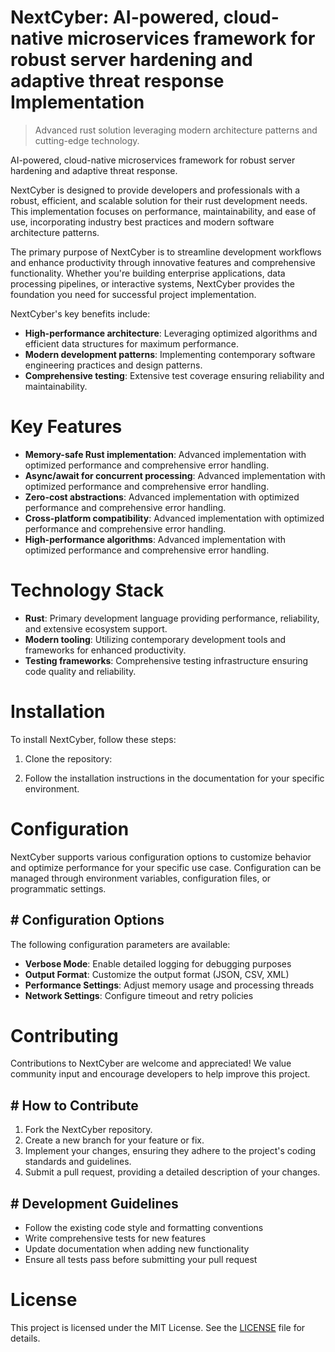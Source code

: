<!-- fallback_NextCyber_20250802102956_55891 -->

# NextCyber: AI-powered, cloud-native microservices framework for robust server hardening and adaptive threat response Implementation
> Advanced rust solution leveraging modern architecture patterns and cutting-edge technology.

AI-powered, cloud-native microservices framework for robust server hardening and adaptive threat response.

NextCyber is designed to provide developers and professionals with a robust, efficient, and scalable solution for their rust development needs. This implementation focuses on performance, maintainability, and ease of use, incorporating industry best practices and modern software architecture patterns.

The primary purpose of NextCyber is to streamline development workflows and enhance productivity through innovative features and comprehensive functionality. Whether you're building enterprise applications, data processing pipelines, or interactive systems, NextCyber provides the foundation you need for successful project implementation.

NextCyber's key benefits include:

* **High-performance architecture**: Leveraging optimized algorithms and efficient data structures for maximum performance.
* **Modern development patterns**: Implementing contemporary software engineering practices and design patterns.
* **Comprehensive testing**: Extensive test coverage ensuring reliability and maintainability.

# Key Features

* **Memory-safe Rust implementation**: Advanced implementation with optimized performance and comprehensive error handling.
* **Async/await for concurrent processing**: Advanced implementation with optimized performance and comprehensive error handling.
* **Zero-cost abstractions**: Advanced implementation with optimized performance and comprehensive error handling.
* **Cross-platform compatibility**: Advanced implementation with optimized performance and comprehensive error handling.
* **High-performance algorithms**: Advanced implementation with optimized performance and comprehensive error handling.

# Technology Stack

* **Rust**: Primary development language providing performance, reliability, and extensive ecosystem support.
* **Modern tooling**: Utilizing contemporary development tools and frameworks for enhanced productivity.
* **Testing frameworks**: Comprehensive testing infrastructure ensuring code quality and reliability.

# Installation

To install NextCyber, follow these steps:

1. Clone the repository:


2. Follow the installation instructions in the documentation for your specific environment.

# Configuration

NextCyber supports various configuration options to customize behavior and optimize performance for your specific use case. Configuration can be managed through environment variables, configuration files, or programmatic settings.

## # Configuration Options

The following configuration parameters are available:

* **Verbose Mode**: Enable detailed logging for debugging purposes
* **Output Format**: Customize the output format (JSON, CSV, XML)
* **Performance Settings**: Adjust memory usage and processing threads
* **Network Settings**: Configure timeout and retry policies

# Contributing

Contributions to NextCyber are welcome and appreciated! We value community input and encourage developers to help improve this project.

## # How to Contribute

1. Fork the NextCyber repository.
2. Create a new branch for your feature or fix.
3. Implement your changes, ensuring they adhere to the project's coding standards and guidelines.
4. Submit a pull request, providing a detailed description of your changes.

## # Development Guidelines

* Follow the existing code style and formatting conventions
* Write comprehensive tests for new features
* Update documentation when adding new functionality
* Ensure all tests pass before submitting your pull request

# License

This project is licensed under the MIT License. See the [LICENSE](https://github.com/Muramatsuu/NextCyber/blob/main/LICENSE) file for details.
